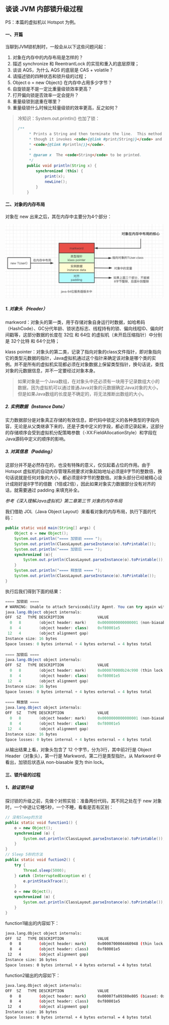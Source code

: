 ## 谈谈 JVM 内部锁升级过程

PS：本篇的虚拟机以 Hotspot 为例。

#### 一、开篇

当聊到JVM锁机制时，一般会从以下这些问题问起：

1. 对象在内存中的内存布局是怎样的？
2. 描述 synchronize 和 ReentrantLock 的实现和重入的底层原理；
3. 谈谈 AQS，为什么 AQS 的底层是 CAS + volatile？
4. 请描述锁的四种状态和锁升级的过程；
5. Object o = new Object() 在内存中占用多少字节？
6. 自旋锁是不是一定比重量级锁效率更高？
7. 打开偏向锁是否效率一定会提升？
8. 重量级锁到底重在哪里？
9. 重量级锁什么时候比轻量级锁的效率更高，反之如何？

> 冷知识：System.out.println() 也加了锁：
>
> ``` java
> /**
>      * Prints a String and then terminate the line.  This method behaves as
>      * though it invokes <code>{@link #print(String)}</code> and then
>      * <code>{@link #println()}</code>.
>      *
>      * @param x  The <code>String</code> to be printed.
>      */
>     public void println(String x) {
>         synchronized (this) {
>             print(x);
>             newLine();
>         }
>     }
> ```

#### 二、对象的内存布局

对象在 new 出来之后，其在内存中主要分为4个部分：

![2022.3.1-1.2-1-1](./Images/2022.3.1-1.2-1-1.png)

##### 1. 对象头（Header）

markword：对象头的第一类，用于存储对象自身运行时数据，如哈希码（HashCode）、GC分代年龄、锁状态标志、线程持有的锁、偏向线程ID、偏向时间戳等，这部分数据的长度在 32位 和 64位 的虚拟机（未开启压缩指针）中分别是 32个比特 和 64个比特；

klass pointer：对象头的第二类，记录了指向对象的class文件指针，即对象指向它的类型元数据的指针，Java虚拟机通过这个指针来确定该对象是哪个类的实例。并不是所有的虚拟机实现都必须在对象数据上保留类型指针，换句话说，查找对象的元数据信息，并不一定要经过对象本身。

> 如果对象是一个Java数组，在对象头中还必须有一块用于记录数组大小的数据，因为虚拟机可以通过普通Java对象的元数据确定Java对象的大小，但是如果Java数组的长度是不确定的，将无法推断出数组的大小。

##### 2. 实例数据（Instance Data）

实力数据部分是对象真正存储的有效信息，即代码中锁定义的各种类型的字段内容，无论是从父类继承下来的，还是子类中定义的字段，都必须记录起来，这部分的存储顺序会受到虚拟机分配策略参数（-XX:FieldAllocationStyle）和字段在Java源码中定义的顺序的影响。

##### 3. 对其信息（Padding）

这部分并不是必然存在的，也没有特殊的意义，仅仅起着占位的作用。由于 Hotspot 虚拟机的自动内存管理系统要求对象起始地址必须是8字节的整数倍，换句话说就是任何对象的大小，都必须是8字节的整数倍。对象头部分已经被精心设计成刚好是8字节的倍数（1倍或2倍），因此如果对象实力数据部分没有对齐的话，就需要通过 padding 来填充补全。

*参考《深入理解Java虚拟机》第二章第三节 对象的内存布局*

我们借助 JOL（Java Object Layout）来看看对象的内存布局，执行下面的代码：

``` java
public static void main(String[] args) {
	Object o = new Object();
	System.out.println("==== 加锁前 ==== ");
	System.out.println(ClassLayout.parseInstance(o).toPrintable());
	System.out.println("==== 加锁后 ==== ");
	synchronized (o){
		System.out.println(ClassLayout.parseInstance(o).toPrintable());
	}
	System.out.println("==== 释放锁 ==== ");
	System.out.println(ClassLayout.parseInstance(o).toPrintable());
}
```

执行后我们得到下面的结果：

``` java
==== 加锁前 ==== 
# WARNING: Unable to attach Serviceability Agent. You can try again with escalated privileges. Two options: a) use -Djol.tryWithSudo=true to try with sudo; b) echo 0 | sudo tee /proc/sys/kernel/yama/ptrace_scope
java.lang.Object object internals:
OFF  SZ   TYPE DESCRIPTION               VALUE
  0   8        (object header: mark)     0x0000000000000001 (non-biasable; age: 0)
  8   4        (object header: class)    0xf80001e5
 12   4        (object alignment gap)    
Instance size: 16 bytes
Space losses: 0 bytes internal + 4 bytes external = 4 bytes total

==== 加锁后 ==== 
java.lang.Object object internals:
OFF  SZ   TYPE DESCRIPTION               VALUE
  0   8        (object header: mark)     0x000070000b24c990 (thin lock: 0x000070000b24c990)
  8   4        (object header: class)    0xf80001e5
 12   4        (object alignment gap)    
Instance size: 16 bytes
Space losses: 0 bytes internal + 4 bytes external = 4 bytes total

==== 释放锁 ==== 
java.lang.Object object internals:
OFF  SZ   TYPE DESCRIPTION               VALUE
  0   8        (object header: mark)     0x0000000000000001 (non-biasable; age: 0)
  8   4        (object header: class)    0xf80001e5
 12   4        (object alignment gap)    
Instance size: 16 bytes
Space losses: 0 bytes internal + 4 bytes external = 4 bytes total

```

从输出结果上看，对象头包含了 12 个字节，分为3行，其中前2行是 Object Header（对象头），第一行是 Markword，第二行是类型指针。从 Markword 中看出，加锁后状态从 non-biasable 变为 thin lock。



#### 三、锁升级的过程

##### 1、验证锁升级

探讨锁的升级之前，先做个对照实验：准备两份代码，其不同之处在于 new 对象时，一个中途让它睡5秒，一个不睡，看看是否有区别：

``` java
// 没有Sleep的方法
public static void function1() {
	o = new Object();
	synchronized (o) {
		System.out.println(ClassLayout.parseInstance(o).toPrintable());
	}
}
// Sleep 5秒的方法
public static void fuction2() {
	try {
		Thread.sleep(5000);
	} catch (InterruptedException e) {
		e.printStackTrace();
	}
	o = new Object();
	synchronized (o) {
		System.out.println(ClassLayout.parseInstance(o).toPrintable());
	}
}
```

function1输出的内容如下：

``` sh
java.lang.Object object internals:
OFF  SZ   TYPE DESCRIPTION               VALUE
  0   8        (object header: mark)     0x0000700004460948 (thin lock: 0x0000700004460948)
  8   4        (object header: class)    0xf80001e5
 12   4        (object alignment gap)    
Instance size: 16 bytes
Space losses: 0 bytes internal + 4 bytes external = 4 bytes total
```

function2输出的内容如下：

``` sh
java.lang.Object object internals:
OFF  SZ   TYPE DESCRIPTION               VALUE
  0   8        (object header: mark)     0x00007fa89380e805 (biased: 0x0000001fea24e03a; epoch: 0; age: 0)
  8   4        (object header: class)    0xf80001e5
 12   4        (object alignment gap)    
Instance size: 16 bytes
Space losses: 0 bytes internal + 4 bytes external = 4 bytes total
```













